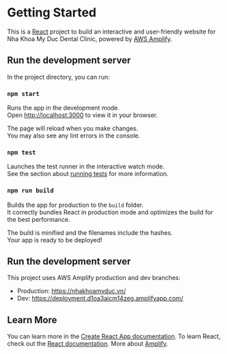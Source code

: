 # Getting Started

This is a [React](https://github.com/facebook/create-react-app) project to build an interactive and user-friendly website for Nha Khoa My Duc Dental Clinic, powered by [AWS Amplify](https://aws.amazon.com/amplify/).

## Run the development server

In the project directory, you can run:

### `npm start`

Runs the app in the development mode.\
Open [http://localhost:3000](http://localhost:3000) to view it in your browser.

The page will reload when you make changes.\
You may also see any lint errors in the console.

### `npm test`

Launches the test runner in the interactive watch mode.\
See the section about [running tests](https://facebook.github.io/create-react-app/docs/running-tests) for more information.

### `npm run build`

Builds the app for production to the `build` folder.\
It correctly bundles React in production mode and optimizes the build for the best performance.

The build is minified and the filenames include the hashes.\
Your app is ready to be deployed!

## Run the development server
This project uses AWS Amplify production and dev branches:
- Production: https://nhakhoamyduc.vn/
- Dev: https://deployment.d1oa3aicm14zeg.amplifyapp.com/

## Learn More

You can learn more in the [Create React App documentation](https://facebook.github.io/create-react-app/docs/getting-started).
To learn React, check out the [React documentation](https://reactjs.org/).
More about [Amplify](https://aws.amazon.com/amplify/).
